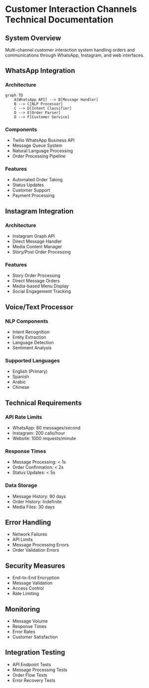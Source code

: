 # Customer Interaction Channels Technical Documentation

## System Overview
Multi-channel customer interaction system handling orders and communications through WhatsApp, Instagram, and web interfaces.

## WhatsApp Integration

### Architecture
```mermaid
graph TD
    A[WhatsApp API] --> B[Message Handler]
    B --> C[NLP Processor]
    C --> D[Intent Classifier]
    D --> E[Order Parser]
    D --> F[Customer Service]
```

### Components
- Twilio WhatsApp Business API
- Message Queue System
- Natural Language Processing
- Order Processing Pipeline

### Features
- Automated Order Taking
- Status Updates
- Customer Support
- Payment Processing

## Instagram Integration

### Architecture
- Instagram Graph API
- Direct Message Handler
- Media Content Manager
- Story/Post Order Processing

### Features
- Story Order Processing
- Direct Message Orders
- Media-based Menu Display
- Social Engagement Tracking

## Voice/Text Processor

### NLP Components
- Intent Recognition
- Entity Extraction
- Language Detection
- Sentiment Analysis

### Supported Languages
- English (Primary)
- Spanish
- Arabic
- Chinese

## Technical Requirements

### API Rate Limits
- WhatsApp: 80 messages/second
- Instagram: 200 calls/hour
- Website: 1000 requests/minute

### Response Times
- Message Processing: < 1s
- Order Confirmation: < 2s
- Status Updates: < 5s

### Data Storage
- Message History: 90 days
- Order History: Indefinite
- Media Files: 30 days

## Error Handling
- Network Failures
- API Limits
- Message Processing Errors
- Order Validation Errors

## Security Measures
- End-to-End Encryption
- Message Validation
- Access Control
- Rate Limiting

## Monitoring
- Message Volume
- Response Times
- Error Rates
- Customer Satisfaction

## Integration Testing
- API Endpoint Tests
- Message Processing Tests
- Order Flow Tests
- Error Recovery Tests 